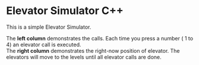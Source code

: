 # Elevator Simulator C++

This is a simple Elevator Simulator.

The **left column** demonstrates the calls. Each time you press a number ( 1 to 4) an elevator call is executed.  
The **right column** demonstrates the right-now position of elevator. The elevators will move to the levels until all elevator calls are done.
